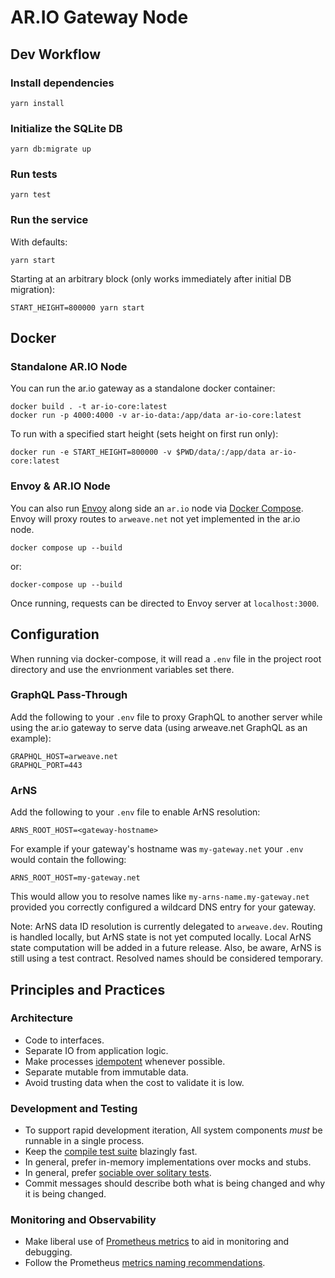 # AR.IO Gateway Node

## Dev Workflow

### Install dependencies

`yarn install`

### Initialize the SQLite DB

`yarn db:migrate up`

### Run tests

`yarn test`

### Run the service

With defaults:

`yarn start`

Starting at an arbitrary block (only works immediately after initial DB
migration):

`START_HEIGHT=800000 yarn start`

## Docker

### Standalone AR.IO Node

You can run the ar.io gateway as a standalone docker container:

```shell
docker build . -t ar-io-core:latest
docker run -p 4000:4000 -v ar-io-data:/app/data ar-io-core:latest
```

To run with a specified start height (sets height on first run only):

```shell
docker run -e START_HEIGHT=800000 -v $PWD/data/:/app/data ar-io-core:latest
```

### Envoy & AR.IO Node

You can also run [Envoy] along side an `ar.io` node via [Docker Compose]. Envoy
will proxy routes to `arweave.net` not yet implemented in the ar.io node.

```shell
docker compose up --build
```

or:

```shell
docker-compose up --build
```

Once running, requests can be directed to Envoy server at `localhost:3000`.

## Configuration

When running via docker-compose, it will read a `.env` file in the project root
directory and use the envrionment variables set there.

### GraphQL Pass-Through

Add the following to your `.env` file to proxy GraphQL to another server while
using the ar.io gateway to serve data (using arweave.net GraphQL as an example):

```
GRAPHQL_HOST=arweave.net
GRAPHQL_PORT=443
```

### ArNS

Add the following to your `.env` file to enable ArNS resolution:

```
ARNS_ROOT_HOST=<gateway-hostname>
```

For example if your gateway's hostname was `my-gateway.net` your `.env` would
contain the following:

```
ARNS_ROOT_HOST=my-gateway.net
```

This would allow you to resolve names like `my-arns-name.my-gateway.net` provided
you correctly configured a wildcard DNS entry for your gateway.

Note: ArNS data ID resolution is currently delegated to `arweave.dev`. Routing is
handled locally, but ArNS state is not yet computed locally. Local ArNS state
computation will be added in a future release. Also, be aware, ArNS is still using
a test contract. Resolved names should be considered temporary.

## Principles and Practices

### Architecture

- Code to interfaces.
- Separate IO from application logic.
- Make processes [idempotent] whenever possible.
- Separate mutable from immutable data.
- Avoid trusting data when the cost to validate it is low.

### Development and Testing

- To support rapid development iteration, All system components _must_ be
  runnable in a single process.
- Keep the [compile test suite] blazingly fast.
- In general, prefer in-memory implementations over mocks and stubs.
- In general, prefer [sociable over solitary tests].
- Commit messages should describe both what is being changed and why it is
  being changed.

### Monitoring and Observability

- Make liberal use of [Prometheus metrics] to aid in monitoring and debugging.
- Follow the Prometheus [metrics naming recommendations].

[docker compose]: https://docs.docker.com/compose/install/
[envoy]: https://www.envoyproxy.io/
[idempotent]: https://en.wikipedia.org/wiki/Idempotence
[compile test suite]: https://martinfowler.com/bliki/UnitTest.html
[sociable over solitary tests]: https://martinfowler.com/bliki/UnitTest.html
[prometheus metrics]: https://github.com/siimon/prom-client
[metrics naming recommendations]: https://prometheus.io/docs/practices/naming/
